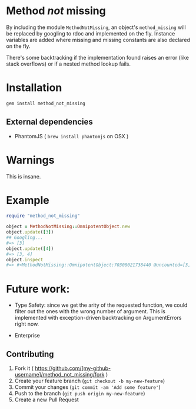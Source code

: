 # Method *not* missing

By including the module `MethodNotMissing`, an object's
`method_missing` will be replaced by googling to rdoc and implemented
on the fly. Instance variables are added where missing and missing
constants are also declared on the fly.

There's some backtracking if the implementation found raises an error
(like stack overflows) or if a nested method lookup fails.

# Installation

```sh
gem install method_not_missing
```

## External dependencies

- PhantomJS ( `brew install phantomjs` on OSX )

# Warnings

This is insane.

# Example

```ruby
require "method_not_missing"

object = MethodNotMissing::OmnipotentObject.new
object.update([3])
## Googling...
#=> [3]
object.update([4])
#=> [3, 4]
object.inspect
#=> #<MethodNotMissing::OmnipotentObject:70308021738440 @uncounted=[3, 4]>
```

# Future work:

- Type Safety: since we get the arity of the requested function, we
  could filter out the ones with the wrong number of argument. This is
  implemented with exception-driven backtracking on ArgumentErrors
  right now.

- Enterprise

## Contributing

1. Fork it ( https://github.com/[my-github-username]/method_not_missing/fork )
2. Create your feature branch (`git checkout -b my-new-feature`)
3. Commit your changes (`git commit -am 'Add some feature'`)
4. Push to the branch (`git push origin my-new-feature`)
5. Create a new Pull Request
